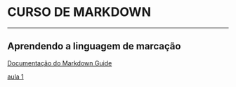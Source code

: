 # CURSO DE MARKDOWN
---
## Aprendendo a linguagem de marcação

[Documentação do Markdown Guide](https://www.markdownguide.org/)

<a href="/Aula1.txt">aula 1</a>
